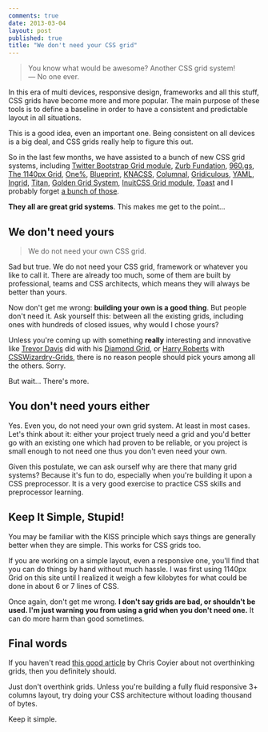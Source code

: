 ```yaml
---
comments: true
date: 2013-03-04
layout: post
published: true
title: "We don't need your CSS grid"
---
```


> You know what would be awesome? Another CSS grid system!  
> &mdash; No one ever.

In this era of multi devices, responsive design, frameworks and all this stuff, CSS grids have become more and more popular. The main purpose of these tools is to define a baseline in order to have a consistent and predictable layout in all situations.

This is a good idea, even an important one. Being consistent on all devices is a big deal, and CSS grids really help to figure this out.

So in the last few months, we have assisted to a bunch of new CSS grid systems, including [Twitter Bootstrap Grid module](http://twitter.github.com/bootstrap/), [Zurb Fundation](http://foundation.zurb.com/), [960.gs](http://960.gs/), [The 1140px Grid](http://cssgrid.net/), [One%](http://onepcssgrid.mattimling.com/), [Blueprint](http://www.blueprintcss.org/), [KNACSS](http://www.knacss.com/), [Columnal](http://www.columnal.com/), [Gridiculous](http://gridiculo.us/), [YAML](http://www.yaml.de/), [Ingrid](http://piira.se/projects/ingrid/), [Titan](http://titanthemes.com/titan-framework-a-css-framework-for-responsive-web-designs), [Golden Grid System](http://goldengridsystem.com/), [InuitCSS Grid module](http://inuitcss.com/), [Toast](http://daneden.me/toast/) and I probably forget [a bunch of those](http://usablica.github.com/front-end-frameworks/compare.html).

**They all are great grid systems**. This makes me get to the point...

## We don't need yours

<blockquote class="pull-quote--right">We do not need your own CSS grid.</blockquote>

Sad but true. We do not need your CSS grid, framework or whatever you like to call it. There are already too much, some of them are built by professional, teams and CSS architects, which means they will always be better than yours.

Now don't get me wrong: **building your own is a good thing**. But people don't need it. Ask yourself this: between all the existing grids, including ones with hundreds of closed issues, why would I chose yours?

Unless you're coming up with something **really** interesting and innovative like [Trevor Davis](http://twitter.com/trevor_davis) did with his [Diamond Grid](http://viget.com/inspire/who-says-the-web-is-just-for-squares), or [Harry Roberts](http://twitter.com/csswizardry) with [CSSWizardry-Grids](http://csswizardry.com/2013/02/introducing-csswizardry-grids/), there is no reason people should pick yours among all the others. Sorry.

But wait... There's more.

## You don't need yours either 

Yes. Even you, do not need your own grid system. At least in most cases. Let's think about it: either your project truely need a grid and you'd better go with an existing one which had proven to be reliable, or you project is small enough to not need one thus you don't even need your own.

Given this postulate, we can ask ourself why are there that many grid systems? Because it's fun to do, especially when you're building it upon a CSS preprocessor. It is a very good exercise to practice CSS skills and preprocessor learning.

## Keep It Simple, Stupid! 

You may be familiar with the KISS principle which says things are generally better when they are simple. This works for CSS grids too.

If you are working on a simple layout, even a responsive one, you'll find that you can do things by hand without much hassle. I was first using 1140px Grid on this site until I realized it weigh a few kilobytes for what could be done in about 6 or 7 lines of CSS.

Once again, don't get me wrong. **I don't say grids are bad, or shouldn't be used. I'm just warning you from using a grid when you don't need one.** It can do more harm than good sometimes.

## Final words 

If you haven't read [this good article](http://css-tricks.com/dont-overthink-it-grids/) by Chris Coyier about not overthinking grids, then you definitely should.

Just don't overthink grids. Unless you're building a fully fluid responsive 3+ columns layout, try doing your CSS architecture without loading thousand of bytes.

Keep it simple.
